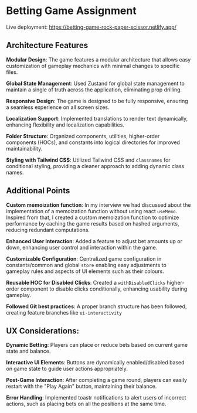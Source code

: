 # Betting Game Assignment

Live deployment: https://betting-game-rock-paper-scissor.netlify.app/

## Architecture Features

**Modular Design**: The game features a modular architecture that allows easy customization of gameplay mechanics with minimal changes to specific files.

**Global State Management**: Used Zustand for global state management to maintain a single of truth across the application, eliminating prop drilling.

**Responsive Design**: The game is designed to be fully responsive, ensuring a seamless experience on all screen sizes.

**Localization Support**: Implemented translations to render text dynamically, enhancing flexibility and localization capabilities.

**Folder Structure**: Organized components, utilities, higher-order components (HOCs), and constants into logical directories for improved maintainability.

**Styling with Tailwind CSS**: Utilized Tailwind CSS and `classnames` for conditional styling, providing a cleaner approach to adding dynamic class names.

## Additional Points

**Custom memoization function**: In my interview we had discussed about the implementation of a memoization function without using react `useMemo`. Inspired from that, I created a custom memoization function to optimize performance by caching the game results based on hashed arguments, reducing redundant computations.

**Enhanced User Interaction**: Added a feature to adjust bet amounts up or down, enhancing user control and interaction within the game.

**Customizable Configuration**: Centralized game configuration in constants/common and global `store` enabling easy adjustments to gameplay rules and aspects of UI elements such as their colours.

**Reusable HOC for Disabled Clicks**: Created a `withDisabledClicks` higher-order component to disable clicks conditionally, enhancing usability during gameplay.

**Followed Git best practices**: A proper branch structure has been followed, creating feature branches like `ui-interactivity`

## UX Considerations:

**Dynamic Betting**: Players can place or reduce bets based on current game state and balance.

**Interactive UI Elements**: Buttons are dynamically enabled/disabled based on game state to guide user actions appropriately.

**Post-Game Interaction**: After completing a game round, players can easily restart with the "Play Again" button, maintaining their balance.

**Error Handling**: Implemented toastr notifications to alert users of incorrect actions, such as placing bets on all the positions at the same time.
